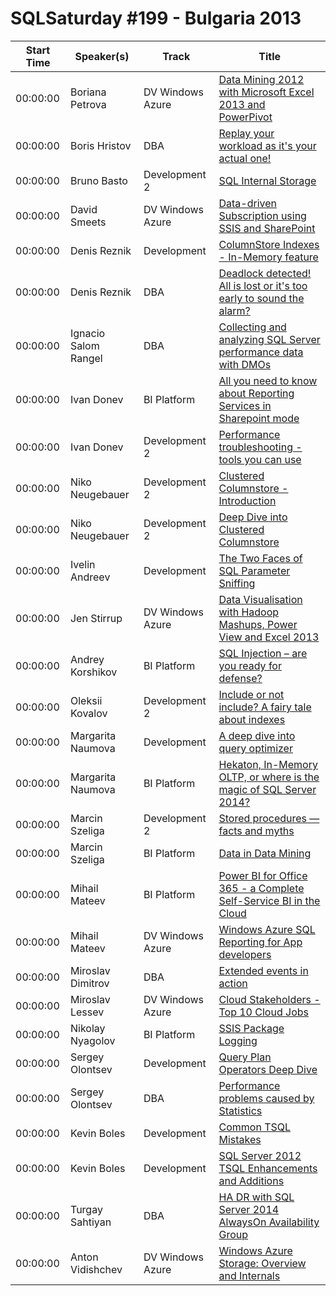 # SQLSaturday #199 - Bulgaria 2013
Start Time|Speaker(s)|Track|Title
---|---|---|---
00:00:00|Boriana Petrova|DV  Windows Azure|[Data Mining 2012 with Microsoft Excel 2013 and PowerPivot](10611.md)
00:00:00|Boris Hristov|DBA|[Replay your workload as it's your actual one!](10917.md)
00:00:00|Bruno Basto|Development 2|[SQL Internal Storage](10998.md)
00:00:00|David Smeets|DV  Windows Azure|[Data-driven Subscription using SSIS and SharePoint](12429.md)
00:00:00|Denis Reznik|Development|[ColumnStore Indexes - In-Memory feature](13098.md)
00:00:00|Denis Reznik|DBA|[Deadlock detected! All is lost or it's too early to sound the alarm? ](13099.md)
00:00:00|Ignacio Salom Rangel|DBA|[Collecting and analyzing SQL Server performance data with DMOs](15134.md)
00:00:00|Ivan Donev|BI Platform|[All you need to know about Reporting Services in Sharepoint mode](15265.md)
00:00:00|Ivan Donev|Development 2|[Performance troubleshooting - tools you can use](15267.md)
00:00:00|Niko Neugebauer|Development 2|[Clustered Columnstore - Introduction](15377.md)
00:00:00|Niko Neugebauer|Development 2|[Deep Dive into Clustered Columnstore](15378.md)
00:00:00|Ivelin Andreev|Development|[The Two Faces of SQL Parameter Sniffing](15459.md)
00:00:00|Jen Stirrup|DV  Windows Azure|[Data Visualisation with Hadoop Mashups, Power View and Excel 2013](16546.md)
00:00:00|Andrey Korshikov|BI Platform|[SQL Injection – are you ready for defense?](18813.md)
00:00:00|Oleksii Kovalov|Development 2|[Include or not include? A fairy tale about indexes](19181.md)
00:00:00|Margarita Naumova|Development|[A deep dive into query optimizer](19368.md)
00:00:00|Margarita Naumova|BI Platform|[Hekaton, In-Memory OLTP, or where is the magic of SQL Server 2014?](19369.md)
00:00:00|Marcin Szeliga|Development 2|[Stored procedures — facts and myths](19448.md)
00:00:00|Marcin Szeliga|BI Platform|[Data in Data Mining](19449.md)
00:00:00|Mihail Mateev|BI Platform|[Power BI for Office 365 -  a Complete Self-Service BI in the Cloud](20279.md)
00:00:00|Mihail Mateev|DV  Windows Azure|[Windows Azure SQL Reporting for App developers](20281.md)
00:00:00|Miroslav Dimitrov|DBA|[Extended events in action](20812.md)
00:00:00|Miroslav Lessev|DV  Windows Azure|[Cloud Stakeholders - Top 10 Cloud Jobs ](20949.md)
00:00:00|Nikolay Nyagolov|BI Platform|[SSIS Package Logging](21445.md)
00:00:00|Sergey Olontsev|Development|[Query Plan Operators Deep Dive](24361.md)
00:00:00|Sergey Olontsev|DBA|[Performance problems caused by Statistics](24362.md)
00:00:00|Kevin Boles|Development|[Common TSQL Mistakes](26166.md)
00:00:00|Kevin Boles|Development|[SQL Server 2012 TSQL Enhancements and Additions](26167.md)
00:00:00|Turgay Sahtiyan|DBA|[HA  DR with SQL Server 2014 AlwaysOn Availability Group](27165.md)
00:00:00|Anton Vidishchev|DV  Windows Azure|[Windows Azure Storage: Overview and Internals](8788.md)
